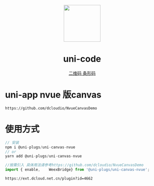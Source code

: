 <p align="center">
  <a href="https://ext.dcloud.net.cn/plugin?id=4662" target="_blank">
    <img width="120" src="http://img.lovewmf.com/meet-ui.png">
  </a>
</p>

<h1 align="center">uni-code</h1>

<p align="center">
  <a href="https://ext.dcloud.net.cn/plugin?id=4662">二维码 条形码</a>
</p>

# uni-app nvue 版canvas

`https://github.com/dcloudio/NvueCanvasDemo`

# 使用方式

```js
// 安装
npm i @uni-plugs/uni-canvas-nvue
// or
yarn add @uni-plugs/uni-canvas-nvue

//按需引入 具体用法请参考https://github.com/dcloudio/NvueCanvasDemo
import { enable, 	WeexBridge} from '@uni-plugs/uni-canvas-nvue';
```

`https://ext.dcloud.net.cn/plugin?id=4662`